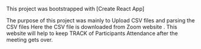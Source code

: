 This project was bootstrapped with [Create React App]

The purpose of this project was mainly to Upload CSV files and parsing the CSV files
Here the CSV file is downloaded from Zoom website .
This website will help to keep TRACK of Participants Attendance after the meeting gets over.

